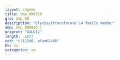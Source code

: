 ```yaml
---
layout: smgene
title: Smp_009810
grp: Smp_00
description: "glycosyltransferase 14 family member"
smp: Smp_009810.1
uniprot: "G4LUI2"
length:  1677
cdd: "cl12266, pfam02485"
kk: ns
categories: sm
---
```

